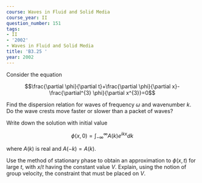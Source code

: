 ```yaml
---
course: Waves in Fluid and Solid Media
course_year: II
question_number: 151
tags:
- II
- '2002'
- Waves in Fluid and Solid Media
title: 'B3.25 '
year: 2002
---
```



Consider the equation

$$\frac{\partial \phi}{\partial t}+\frac{\partial \phi}{\partial x}-\frac{\partial^{3} \phi}{\partial x^{3}}=0$$

Find the dispersion relation for waves of frequency $\omega$ and wavenumber $k$. Do the wave crests move faster or slower than a packet of waves?

Write down the solution with initial value

$$\phi(x, 0)=\int_{-\infty}^{\infty} A(k) e^{i k x} d k$$

where $A(k)$ is real and $A(-k)=A(k)$.

Use the method of stationary phase to obtain an approximation to $\phi(x, t)$ for large $t$, with $x / t$ having the constant value $V$. Explain, using the notion of group velocity, the constraint that must be placed on $V$.